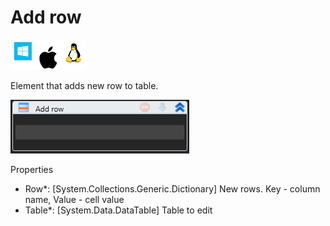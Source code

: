 # Add row

![](<../../../../.gitbook/assets/image (216).png>)

Element that adds new row to table.

![](<../../../../.gitbook/assets/image (215).png>)

Properties

* Row\*: \[System.Collections.Generic.Dictionary] New rows. Key - column name, Value - cell value
* Table\*: \[System.Data.DataTable] Table to edit
